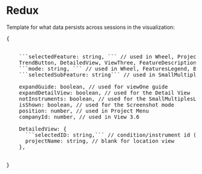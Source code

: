 # Redux

Template for what data persists across sessions in the visualization:

<pre>
{


    ```selectedFeature: string, ``` // used in Wheel, ProjectMenu, FeaturesMenu, FeaturesLegend, 
    TrendButton, DetailedView, ViewThree, FeatureDescription
    ```mode: string, ``` // used in Wheel, FeaturesLegend, BrowseByBtn, ViewTwo
    ```selectedSubFeature: string``` // used in SmallMultiplesLegend, Streamgraph, InstrumentsLegend, BubbleChart

    expandGuide: boolean, // used for viewOne guide
    expandDetailView: boolean, // used for the Detail View
    notInstruments: boolean, // used for the SmallMultiplesLegend
    isShown: boolean, // used for the Screenshot mode
    position: number, // used in Project Menu
    companyId: number, // used in View 3.6

    DetailedView: {
      ```selectedID: string,``` // condition/instrument id (in case ids overlap, might need to prefix ids)
      projectName: string, // blank for location view
    },


}
</pre>

